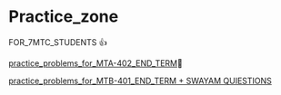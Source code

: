 # Practice_zone
FOR_7MTC_STUDENTS :+1:

[practice_problems_for_MTA-402_END_TERM](https://github.com/Mechatronics-Engineering-CU/Practice_zone/blob/main/ACS_QB.csv):rocket:

[practice_problems_for_MTB-401_END_TERM + SWAYAM QUIESTIONS](https://github.com/Mechatronics-Engineering-CU/Practice_zone/blob/main/IPMV_SAMPLE_QUES.txt)

